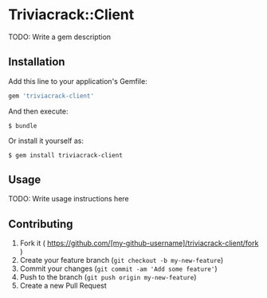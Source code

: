 # Triviacrack::Client

TODO: Write a gem description

## Installation

Add this line to your application's Gemfile:

```ruby
gem 'triviacrack-client'
```

And then execute:

    $ bundle

Or install it yourself as:

    $ gem install triviacrack-client

## Usage

TODO: Write usage instructions here

## Contributing

1. Fork it ( https://github.com/[my-github-username]/triviacrack-client/fork )
2. Create your feature branch (`git checkout -b my-new-feature`)
3. Commit your changes (`git commit -am 'Add some feature'`)
4. Push to the branch (`git push origin my-new-feature`)
5. Create a new Pull Request
